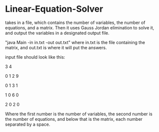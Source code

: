 # Linear-Equation-Solver
takes in a file, which contains the number of variables, the number of equations, and a matrix. Then it uses Gauss Jordan elimination to solve it, and output the variables in a designated output file.

"java Main -in in.txt -out out.txt" where in.txt is the file containing the matrix, and out.txt is where it will put the answers.

input file should look like this:

3 4

0 1 2 9

0 1 3 1

1 0 6 0

2 0 2 0

Where the first number is the number of variables, the second number is the number of equations, and below that is the matrix, each number separated by a space. 
